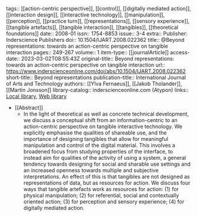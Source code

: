 tags:: [[action-centric perspective]], [[control]], [[digitally mediated action]], [[interaction design]], [[interactive technology]], [[manipulation]], [[perception]], [[practice turn]], [[representations]], [[sensory experience]], [[tangible artefacts]], [[tangible interaction]], [[tangibles]], [[theoretical foundations]]
date:: 2008-01
issn:: 1754-8853
issue:: 3-4
extra:: Publisher: Inderscience Publishers
doi:: 10.1504/IJART.2008.022362
title:: @Beyond representations: towards an action-centric perspective on tangible interaction
pages:: 249-267
volume:: 1
item-type:: [[journalArticle]]
access-date:: 2023-03-02T08:55:43Z
original-title:: Beyond representations: towards an action-centric perspective on tangible interaction
url:: https://www.inderscienceonline.com/doi/abs/10.1504/IJART.2008.022362
short-title:: Beyond representations
publication-title:: International Journal of Arts and Technology
authors:: [[Ylva Fernaeus]], [[Jakob Tholander]], [[Martin Jonsson]]
library-catalog:: inderscienceonline.com (Atypon)
links:: [Local library](zotero://select/library/items/GJDPF23U), [Web library](https://www.zotero.org/users/6520516/items/GJDPF23U)

- [[Abstract]]
	- In the light of theoretical as well as concrete technical development, we discuss a conceptual shift from an information-centric to an action-centric perspective on tangible interactive technology. We explicitly emphasise the qualities of shareable use, and the importance of designing tangibles that allow for meaningful manipulation and control of the digital material. This involves a broadened focus from studying properties of the interface, to instead aim for qualities of the activity of using a system, a general tendency towards designing for social and sharable use settings and an increased openness towards multiple and subjective interpretations. An effect of this is that tangibles are not designed as representations of data, but as resources for action. We discuss four ways that tangible artefacts work as resources for action: (1) for physical manipulation; (2) for referential, social and contextually oriented action; (3) for perception and sensory experience; (4) for digitally mediated action.